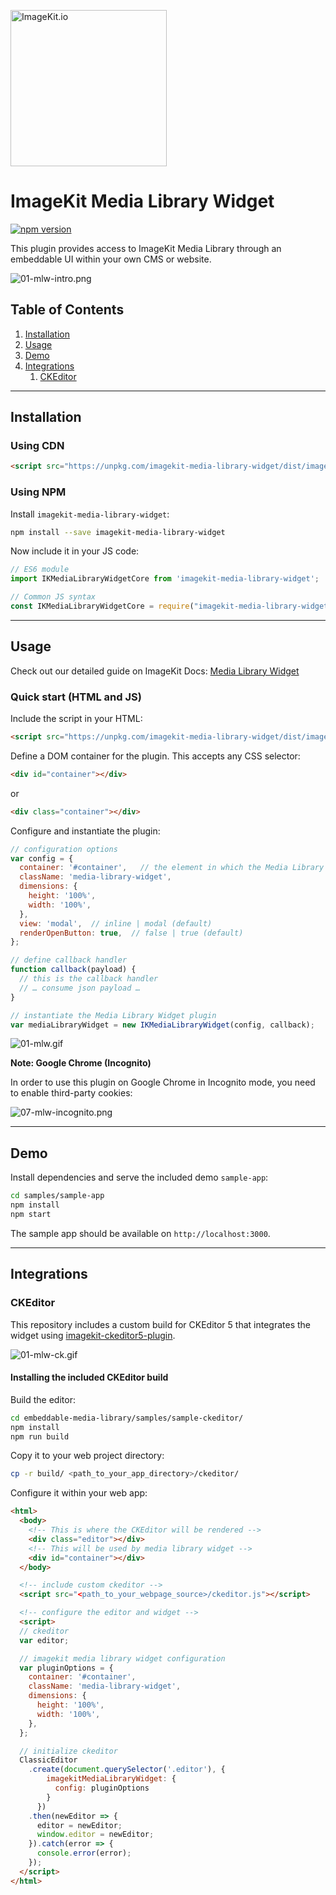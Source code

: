 [<img width="250" alt="ImageKit.io" src="https://raw.githubusercontent.com/imagekit-developer/imagekit-javascript/master/assets/imagekit-light-logo.svg"/>](https://imagekit.io)

# ImageKit Media Library Widget

[![npm version](https://img.shields.io/npm/v/imagekit-media-library-widget)](https://www.npmjs.com/package/imagekit-media-library-widget)

This plugin provides access to ImageKit Media Library through an embeddable UI within your own CMS or website.

![01-mlw-intro.png](assets/screenshots/01-mlw-intro.png)

## Table of Contents

1. [Installation](#installation)
1. [Usage](#usage)
1. [Demo](#demo)
1. [Integrations](#integrations)
    1. [CKEditor](#ckeditor)

---

## Installation

### Using CDN

```html
<script src="https://unpkg.com/imagekit-media-library-widget/dist/imagekit-media-library-widget.min.js"></script>
```

### Using NPM

Install `imagekit-media-library-widget`:

```bash
npm install --save imagekit-media-library-widget
```

Now include it in your JS code:

```js
// ES6 module
import IKMediaLibraryWidgetCore from 'imagekit-media-library-widget';

// Common JS syntax
const IKMediaLibraryWidgetCore = require("imagekit-media-library-widget");
```
---

## Usage

Check out our detailed guide on ImageKit Docs: [Media Library Widget](https://docs.imagekit.io/sample-projects/imagekit-media-library-widget)

### Quick start (HTML and JS)

Include the script in your HTML:

```html
<script src="https://unpkg.com/imagekit-media-library-widget/dist/imagekit-media-library-widget.min.js"></script>
```

Define a DOM container for the plugin. This accepts any CSS selector:

```html
<div id="container"></div>
```
or
```html
<div class="container"></div>
```

Configure and instantiate the plugin:

```js
// configuration options
var config = {
  container: '#container',   // the element in which the Media Library Widget will be rendered
  className: 'media-library-widget',
  dimensions: {
    height: '100%',
    width: '100%',
  },
  view: 'modal',  // inline | modal (default)
  renderOpenButton: true,  // false | true (default)
};

// define callback handler
function callback(payload) {
  // this is the callback handler
  // … consume json payload …
}

// instantiate the Media Library Widget plugin
var mediaLibraryWidget = new IKMediaLibraryWidget(config, callback);
```

![01-mlw.gif](assets/gifs/01-mlw.gif)

**Note: Google Chrome (Incognito)**

In order to use this plugin on Google Chrome in Incognito mode, you need to enable third-party cookies:

![07-mlw-incognito.png](assets/screenshots/07-mlw-incognito.png)

---

## Demo

Install dependencies and serve the included demo `sample-app`:

```bash
cd samples/sample-app
npm install
npm start
```
The sample app should be available on `http://localhost:3000`.

---

## Integrations

### CKEditor

This repository includes a custom build for CKEditor 5 that integrates the widget using [imagekit-ckeditor5-plugin](https://www.npmjs.com/package/imagekit-ckeditor5-plugin). 

![01-mlw-ck.gif](assets/gifs/01-mlw-ck.gif)

#### Installing the included CKEditor build

Build the editor:

```bash
cd embeddable-media-library/samples/sample-ckeditor/
npm install
npm run build
```

Copy it to your web project directory:

```bash
cp -r build/ <path_to_your_app_directory>/ckeditor/
```

Configure it within your web app:

```html
<html>
  <body>
    <!-- This is where the CKEditor will be rendered -->
    <div class="editor"></div>
    <!-- This will be used by media library widget -->
    <div id="container"></div>
  </body>

  <!-- include custom ckeditor -->
  <script src="<path_to_your_webpage_source>/ckeditor.js"></script>

  <!-- configure the editor and widget -->
  <script>
  // ckeditor
  var editor;

  // imagekit media library widget configuration
  var pluginOptions = {
    container: '#container',
    className: 'media-library-widget',
    dimensions: {
      height: '100%',
      width: '100%',
    },
  };

  // initialize ckeditor
  ClassicEditor
    .create(document.querySelector('.editor'), {
        imagekitMediaLibraryWidget: {
          config: pluginOptions
        }
      })
    .then(newEditor => {
      editor = newEditor;
      window.editor = newEditor;
    }).catch(error => {
      console.error(error);
    });
  </script>
</html>
```
